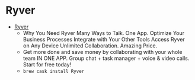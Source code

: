 # Ryver
- [Ryver](https://ryver.com/)
  -  Why You Need Ryver Many Ways to Talk. One App. Optimize Your Business Processes Integrate with Your Other Tools Access Ryver on Any Device Unlimited Collaboration. Amazing Price.
  - Get more done and save money by collaborating with your whole team IN ONE APP. Group chat + task manager + voice & video calls. Start for free today!
  - `brew cask install Ryver`
